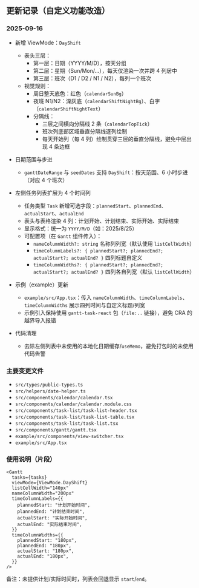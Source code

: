 ## 更新记录（自定义功能改造）

### 2025-09-16

- 新增 ViewMode：`DayShift`
  - 表头三层：
    - 第一层：日期（YYYY/M/D），按天分组
    - 第二层：星期（Sun/Mon/...），每天仅渲染一次并跨 4 列居中
    - 第三层：班次（D1 / D2 / N1 / N2），每列一个班次
  - 视觉规则：
    - 周日整天底色：红色（`calendarSunBg`）
    - 夜班 N1/N2：深灰底（`calendarShiftNightBg`）、白字（`calendarShiftNightText`）
    - 分隔线：
      - 三层之间横向分隔线 2 条（`calendarTopTick`）
      - 班次列底部区域垂直分隔线逐列绘制
      - 每天开始列（每 4 列）绘制贯穿三层的垂直分隔线，避免中层出现 4 条边框

- 日期范围与步进
  - `ganttDateRange` 与 `seedDates` 支持 `DayShift`：按天范围、6 小时步进（对应 4 个班次）

- 左侧任务列表扩展为 4 个时间列
  - 任务类型 `Task` 新增可选字段：`plannedStart`、`plannedEnd`、`actualStart`、`actualEnd`
  - 表头与表格渲染 4 列：计划开始、计划结束、实际开始、实际结束
  - 显示格式：统一为 `YYYY/M/D`（如：2025/8/25）
  - 可配置项（在 `Gantt` 组件传入）：
    - `nameColumnWidth?: string` 名称列列宽（默认使用 `listCellWidth`）
    - `timeColumnLabels?: { plannedStart?; plannedEnd?; actualStart?; actualEnd? }` 四列标题自定义
    - `timeColumnWidths?: { plannedStart?; plannedEnd?; actualStart?; actualEnd? }` 四列各自列宽（默认 `listCellWidth`）

- 示例（example）更新
  - `example/src/App.tsx`：传入 `nameColumnWidth`、`timeColumnLabels`、`timeColumnWidths` 展示四列时间与自定义标题/列宽
  - 示例引入保持使用 `gantt-task-react` 包（`file:..` 链接），避免 CRA 的越界导入报错

- 代码清理
  - 去除左侧列表中未使用的本地化日期缓存/`useMemo`，避免打包时的未使用代码告警

### 主要变更文件

- `src/types/public-types.ts`
- `src/helpers/date-helper.ts`
- `src/components/calendar/calendar.tsx`
- `src/components/calendar/calendar.module.css`
- `src/components/task-list/task-list-header.tsx`
- `src/components/task-list/task-list-table.tsx`
- `src/components/task-list/task-list.tsx`
- `src/components/gantt/gantt.tsx`
- `example/src/components/view-switcher.tsx`
- `example/src/App.tsx`

### 使用说明（片段）

```tsx
<Gantt
  tasks={tasks}
  viewMode={ViewMode.DayShift}
  listCellWidth="140px"
  nameColumnWidth="200px"
  timeColumnLabels={{
    plannedStart: "计划开始时间",
    plannedEnd: "计划结束时间",
    actualStart: "实际开始时间",
    actualEnd: "实际结束时间",
  }}
  timeColumnWidths={{
    plannedStart: "180px",
    plannedEnd: "180px",
    actualStart: "180px",
    actualEnd: "180px",
  }}
/>
```

备注：未提供计划/实际时间时，列表会回退显示 `start`/`end`。


